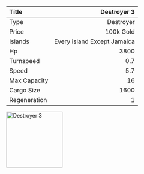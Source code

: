 |Title        | Destroyer 3
|:-|-:
|Type         | Destroyer           
|Price        | 100k Gold    
|Islands      | Every island Except Jamaica
|Hp           | 3800
|Turnspeed    | 0.7
|Speed        | 5.7
|Max Capacity | 16
|Cargo Size   | 1600
|Regeneration | 1

<img src="/assets/img/ships/destroyer.png" alt="Destroyer 3" width="150px" length="150px">
